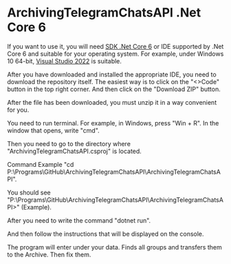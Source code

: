 # ArchivingTelegramChatsAPI .Net Core 6

If you want to use it, you will need [SDK .Net Core 6](https://dotnet.microsoft.com/en-us/download/dotnet/6.0) or IDE supported by .Net Core 6 and suitable for your operating system. For example, under Windows 10 64-bit, [Visual Studio 2022](https://visualstudio.microsoft.com/) is suitable.

After you have downloaded and installed the appropriate IDE, you need to download the repository itself. The easiest way is to click on the "<>Code" button in the top right corner. And then click on the "Download ZIP" button.

After the file has been downloaded, you must unzip it in a way convenient for you.

You need to run terminal. For example, in Windows, press "Win + R". In the window that opens, write "cmd".

Then you need to go to the directory where "ArchivingTelegramChatsAPI.csproj" is located.

Command Example "cd P:\Programs\GitHub\ArchivingTelegramChatsAPI\ArchivingTelegramChatsAPI".

You should see "P:\Programs\GitHub\ArchivingTelegramChatsAPI\ArchivingTelegramChatsAPI>" (Example).

After you need to write the command "dotnet run".

And then follow the instructions that will be displayed on the console.

The program will enter under your data. Finds all groups and transfers them to the Archive. Then fix them.
